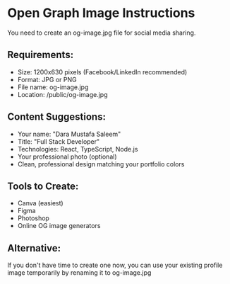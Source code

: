 # Open Graph Image Instructions

You need to create an og-image.jpg file for social media sharing.

## Requirements:
- Size: 1200x630 pixels (Facebook/LinkedIn recommended)
- Format: JPG or PNG
- File name: og-image.jpg
- Location: /public/og-image.jpg

## Content Suggestions:
- Your name: "Dara Mustafa Saleem"
- Title: "Full Stack Developer"
- Technologies: React, TypeScript, Node.js
- Your professional photo (optional)
- Clean, professional design matching your portfolio colors

## Tools to Create:
- Canva (easiest)
- Figma
- Photoshop
- Online OG image generators

## Alternative:
If you don't have time to create one now, you can use your existing profile image temporarily by renaming it to og-image.jpg
